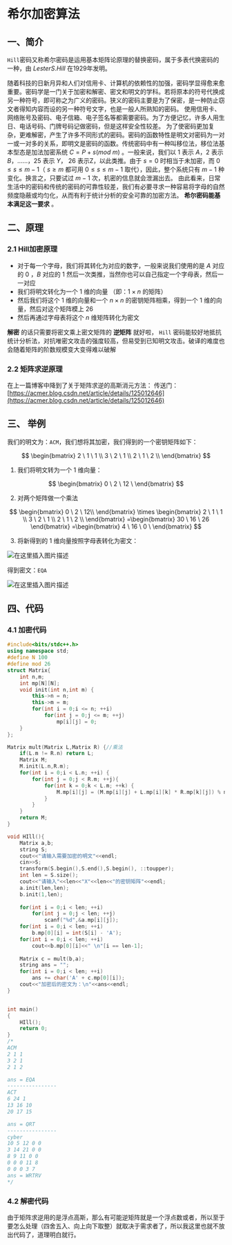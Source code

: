 # 希尔加密算法

## 一、简介
`Hill`密码又称希尔密码是运用基本矩阵论原理的替换密码，属于多表代换密码的一种，由 $Lester S. Hill$ 在1929年发明。

随着科技的日新月异和人们对信用卡、计算机的依赖性的加强，密码学显得愈来愈重要。密码学是一门关于加密和解密、密文和明文的学科。若将原本的符号代换成另一种符号，即可称之为广义的密码。狭义的密码主要是为了保密，是一种防止窃文者得知内容而设的另一种符号文字，也是一般人所熟知的密码。
使用信用卡、网络账号及密码、电子信箱、电子签名等都需要密码。为了方便记忆，许多人用生日、电话号码、门牌号码记做密码，但是这样安全性较差。
为了使密码更加复杂，更难解密，产生了许多不同形式的密码。密码的函数特性是明文对密码为一对一或一对多的关系，即明文是密码的函数。传统密码中有一种叫移位法，移位法基本型态是加法加密系统 $C=P+s(mod \ m)$ 。一般来说，我们以 $1$ 表示 $A，2$ 表示 $B，……，25$ 表示 $Y$， $26$ 表示Z，以此类推。由于 $s=0$ 时相当于未加密，而 $0≤s≤m-1$（ $s≥m$ 都可用 $0≤s≤m-1$ 取代），因此，整个系统只有 $m-1$ 种变化。换言之，只要试过 $m-1$ 次，机密的信息就会泄漏出去。
由此看来，日常生活中的密码和传统的密码的可靠性较差，我们有必要寻求一种容易将字母的自然频度隐蔽或均匀化，从而有利于统计分析的安全可靠的加密方法。 **希尔密码能基本满足这一要求** 。

## 二、原理

### 2.1 Hill加密原理
- 对于每一个字母，我们将其转化为对应的数字，一般来说我们使用的是 $A$ 对应的 $0$ ，$B$ 对应的 $1$ 然后一次类推，当然你也可以自己指定一个字母表，然后一一对应
- 我们将明文转化为一个 $1$ 维的向量 （即：$1\times n$ 的矩阵）
- 然后我们将这个 $1$ 维的向量和一个 $n\times n$ 的密钥矩阵相乘，得到一个 $1$ 维的向量，然后对这个矩阵模上 $26$
- 然后再通过字母表将这个 $n$ 维矩阵转化为密文

**解密** 的话只需要将密文乘上密文矩阵的 **逆矩阵** 就好啦，  `Hill` 密码能较好地抵抗统计分析法，对抗唯密文攻击的强度较高，但易受到已知明文攻击。破译的难度也会随着矩阵的阶数规模变大变得难以破解

### 2.2 矩阵求逆原理

在上一篇博客中降到了关于矩阵求逆的高斯消元方法：
传送门：[https://acmer.blog.csdn.net/article/details/125012646](https://acmer.blog.csdn.net/article/details/125012646)

## 三、 举例
我们的明文为：`ACM`，我们想将其加密，我们得到的一个密钥矩阵如下：

$$
\begin{bmatrix}
2 \ 1 \ 1 \\
3 \ 2 \ 1 \\
2 \ 1 \ 2 \\
\end{bmatrix}
$$

1. 我们将明文转为一个 $1$ 维向量：

$$
\begin{bmatrix}
0 \
2 \
12 \
\end{bmatrix}
$$ 

2. 对两个矩阵做一个乘法

$$
\begin{bmatrix}
0 \ 2 \ 12\\
\end{bmatrix}
\times 
\begin{bmatrix}
2 \ 1 \ 1 \\
3 \ 2 \ 1 \\
2 \ 1 \ 2 \\
\end{bmatrix}
=\begin{bmatrix}
30 \ 16 \ 26
\end{bmatrix}
=\begin{bmatrix}
4 \
16 \
0 \
\end{bmatrix}
$$

3. 将新得到的 $1$ 维向量按照字母表转化为密文：

![在这里插入图片描述](https://img-blog.csdnimg.cn/3c9794ba34344cdebe1d7735000c77cc.png)

得到密文：`EQA`

![在这里插入图片描述](https://img-blog.csdnimg.cn/06de5aab63ce4f8e83504e0ab7d0be6b.png)



## 四、代码
### 4.1 加密代码
```cpp
#include<bits/stdc++.h>
using namespace std;
#define N 100
#define mod 26
struct Matrix{
	int n,m;
	int mp[N][N];
	void init(int n,int m) {
		this->n = n;
		this->m = m;
		for(int i = 0;i <= n; ++i) 
			for(int j = 0;j <= m; ++j)
				mp[i][j] = 0;
	}
};

Matrix mult(Matrix L,Matrix R) {//乘法
	if(L.m != R.n) return L;
	Matrix M;
	M.init(L.n,R.m);
	for(int i = 0;i < L.n; ++i) {
		for(int j = 0;j < R.m; ++j){
			for(int k = 0;k < L.m; ++k) {
				M.mp[i][j] = (M.mp[i][j] + L.mp[i][k] * R.mp[k][j]) % mod;
			}
		}
	}
	return M;
}

void HIll(){
	Matrix a,b;
	string S;
	cout<<"请输入需要加密的明文"<<endl;
	cin>>S;
	transform(S.begin(),S.end(),S.begin(), ::toupper);
	int len = S.size();
	cout<<"请输入"<<len<<"X"<<len<<"的密钥矩阵"<<endl;
	a.init(len,len);
	b.init(1,len);
	
	for(int i = 0;i < len; ++i)
		for(int j = 0;j < len; ++j)
			scanf("%d",&a.mp[i][j]);
	for(int i = 0;i < len; ++i) 
		b.mp[0][i] = int(S[i] - 'A');
	for(int i = 0;i < len; ++i) 
		cout<<b.mp[0][i]<<" \n"[i == len-1];
	
	Matrix c = mult(b,a);
	string ans = "";
	for(int i = 0;i < len; ++i)
		ans += char('A' + c.mp[0][i]);
	cout<<"加密后的密文为：\n"<<ans<<endl;
}


int main()
{
	HIll();
	return 0;
}
/*
ACM
2 1 1
3 2 1
2 1 2

ans = EQA
----------------
ACT
6 24 1
13 16 10
20 17 15	

ans = QRT
----------------
cyber
10 5 12 0 0
3 14 21 0 0
8 9 11 0 0
0 0 0 11 8
0 0 0 3 7
ans = WRTRV
*/

```

### 4.2 解密代码
由于矩阵求逆用的是浮点高斯，那么有可能逆矩阵就是一个浮点数或者，所以至于要怎么处理（四舍五入、向上向下取整）就取决于需求者了，所以我这里也就不放出代码了，道理明白就行。